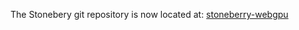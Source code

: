 The Stonebery git repository is now located at: [stoneberry-webgpu](https://github.com/stoneberry-webgpu/stoneberry)
